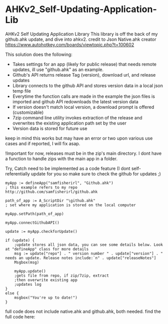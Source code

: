 # AHKv2_Self-Updating-Application-Lib
AHKv2 Self Updating Application Library
This  library is off the back of my github.ahk update, and dive into ahkv2. 
credit to Json Native.ahk creator https://www.autohotkey.com/boards/viewtopic.php?t=100602


This solution does the following:
- Takes settings for an app (likely for public release) that needs remote updates, ill use "github.ahk" as an example. 
- Github's API returns release Tag (version), download url, and release updates
- Library connects to the github API and stores version data in a local json temp file
- Everytime the function calls are made in the example the json files is imported and github API redownloads the latest version data
- If version doesn't match local version, a download prompt is offered (customizable)
- 7zip command line utility invokes extraction of the release and overwrites the existing application path set by the user
- Version data is stored for future use

 keep in mind this works but may have an error or two upon various use cases and if reported, I will fix asap. 
 
 !Important for now, releases must be in the zip's main directory. I dont have a function to handle zips with the main app in a folder. 

Try, Catch need to be implemented as a code feature (I dont self-referentially update for you so make sure to check the github  for updates ;) 

```autohotkey
myApp := defineApp("samfisherirl", "Github.ahk")
; this example refers to my repo http://github.com/samfisherirl/github.ahk

path_of_app := A_ScriptDir "\github.ahk"
; set where my application is stored on the local computer

myApp.setPath(path_of_app)

myApp.connectGithubAPI()

update := myApp.checkforUpdate()

if (update) {
    ;update stores all json data, you can see some details below. Look at "defineApp" class for more details
    msg := update["repo"] . " version number " . update["version"] . " needs an update. Release notes include:`n" . update["releaseNotes"]
    Msgbox(msg)

    myApp.update()
    ;gets file from repo, if zip/7zip, extract
    ;then overwrite existing app
    ;updates log
}
else {
    msgbox("You're up to date!")
}
```

full code does not include native.ahk and github.ahk, both needed. find the full code here:

 
